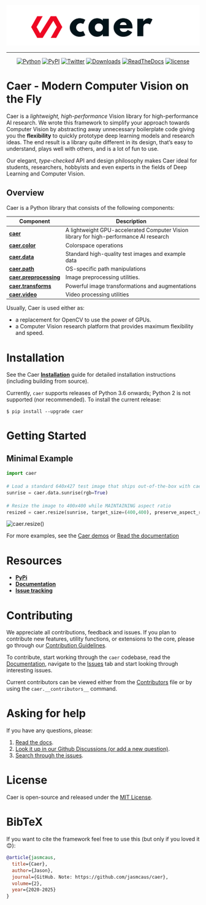<div align="center">
<!-- ![Caer Logo](https://github.com/jasmcaus/caer/blob/dev/docs/sphinx-theme/_static/thumbs/caer-logo-flat.png) -->
<img src="https://github.com/jasmcaus/caer/blob/dev/docs/sphinx-theme/_static/thumbs/caer-logo-flat.png" alt="Caer Logo" / >

---

[![Python](https://img.shields.io/pypi/pyversions/caer.svg)][py-versions]
[![PyPI](https://badge.fury.io/py/caer.svg)][pypi-latest-version]
[![Twitter](https://img.shields.io/twitter/follow/jasmcaus.svg?style=flatl&label=Follow&logo=twitter&logoColor=white&color=1da1f2)][twitter-badge]
[![Downloads](https://pepy.tech/badge/caer)][downloads]
[![ReadTheDocs](https://readthedocs.org/projects/caer/badge/?version=latest)][docs]
[![license](https://img.shields.io/github/license/jasmcaus/caer?label=license)][license]

</div>

# Caer - Modern Computer Vision on the Fly

Caer is a _lightweight, high-performance_ Vision library for high-performance AI research. We wrote this framework to simplify your approach towards Computer Vision by abstracting away unnecessary boilerplate code giving you the **flexibility** to quickly prototype deep learning models and research ideas. The end result is a library quite different in its design, that’s easy to understand, plays well with others, and is a lot of fun to use.

Our elegant, _type-checked_ API and design philosophy makes Caer ideal for students, researchers, hobbyists and even experts in the fields of Deep Learning and Computer Vision.

## Overview

Caer is a Python library that consists of the following components:

| Component                                                                                 | Description                                                                            |
| ----------------------------------------------------------------------------------------- | -------------------------------------------------------------------------------------- |
| [**caer**](https://github.com/jasmcaus/caer/)                                             | A lightweight GPU-accelerated Computer Vision library for high-performance AI research |
| [**caer.color**](https://github.com/jasmcaus/caer/tree/master/caer/color)                 | Colorspace operations                                                                  |
| [**caer.data**](https://github.com/jasmcaus/caer/tree/master/caer/data)                   | Standard high-quality test images and example data                                     |
| [**caer.path**](https://github.com/jasmcaus/caer/tree/master/caer/path)                   | OS-specific path manipulations                                                         |
| [**caer.preprocessing**](https://github.com/jasmcaus/caer/tree/master/caer/preprocessing) | Image preprocessing utilities.                                                         |
| [**caer.transforms**](https://github.com/jasmcaus/caer/tree/master/caer/transforms)       | Powerful image transformations and augmentations                                       |
| [**caer.video**](https://github.com/jasmcaus/caer/tree/master/caer/video)                 | Video processing utilities                                                             |

<!-- | [**caer.utils**](https://github.com/jasmcaus/caer/tree/master/caer/utils) | Generic utilities  | -->
<!-- | [**caer.filters**](https://github.com/jasmcaus/caer/tree/master/caer/filters) | Sharpening, edge finding, rank filters, thresholding, etc | -->

Usually, Caer is used either as:

-   a replacement for OpenCV to use the power of GPUs.
-   a Computer Vision research platform that provides maximum flexibility and speed.

# Installation

See the Caer **[Installation][install]** guide for detailed installation instructions (including building from source).

Currently, `caer` supports releases of Python 3.6 onwards; Python 2 is not supported (nor recommended).
To install the current release:

```shell
$ pip install --upgrade caer
```

# Getting Started

## Minimal Example

```python
import caer

# Load a standard 640x427 test image that ships out-of-the-box with caer
sunrise = caer.data.sunrise(rgb=True)

# Resize the image to 400x400 while MAINTAINING aspect ratio
resized = caer.resize(sunrise, target_size=(400,400), preserve_aspect_ratio=True)
```

<img src="examples/thumbs/resize-with-ratio.png" alt="caer.resize()" />

For more examples, see the [Caer demos](https://github.com/jasmcaus/caer/blob/master/examples/) or [Read the documentation](http://caer.rtfd.io)

# Resources

-   [**PyPi**](https://pypi.org/project/caer)
-   [**Documentation**](https://github.com/jasmcaus/caer/blob/master/docs/README.md)
-   [**Issue tracking**](https://github.com/jasmcaus/caer/issues)

# Contributing

We appreciate all contributions, feedback and issues. If you plan to contribute new features, utility functions, or extensions to the core, please go through our [Contribution Guidelines][contributing].

To contribute, start working through the `caer` codebase, read the [Documentation][docs], navigate to the [Issues][issues] tab and start looking through interesting issues.

Current contributors can be viewed either from the [Contributors][contributors] file or by using the `caer.__contributors__` command.

# Asking for help

If you have any questions, please:

1. [Read the docs](https://caer.rtfd.io/en/latest/).
2. [Look it up in our Github Discussions (or add a new question)](https://github.com/jasmcaus/caer/discussions).
3. [Search through the issues](https://github.com/jasmcaus/caer/issues).

# License

Caer is open-source and released under the [MIT License](LICENSE).

# BibTeX

If you want to cite the framework feel free to use this (but only if you loved it 😊):

```bibtex
@article{jasmcaus,
  title={Caer},
  author={Jason},
  journal={GitHub. Note: https://github.com/jasmcaus/caer},
  volume={2},
  year={2020-2025}
}
```

[contributing]: https://github.com/jasmcaus/caer/blob/master/.github/CONTRIBUTING.md
[docs]: https://caer.rtfd.io
[contributors]: https://github.com/jasmcaus/caer/blob/master/CONTRIBUTORS
[coc]: https://github.com/jasmcaus/caer/blob/master/CODE_OF_CONDUCT.md
[issues]: https://github.com/jasmcaus/caer/issues
[install]: https://github.com/jasmcaus/caer/blob/master/INSTALL.md
[demos]: https://github.com/jasmcaus/caer/blob/master/examples/
[twitter-badge]: https://twitter.com/jasmcaus
[downloads]: https://pepy.tech/project/caer
[py-versions]: https://pypi.org/project/caer/
[pypi-latest-version]: https://pypi.org/project/caer/
[license]: https://github.com/jasmcaus/caer/blob/master/LICENSE
